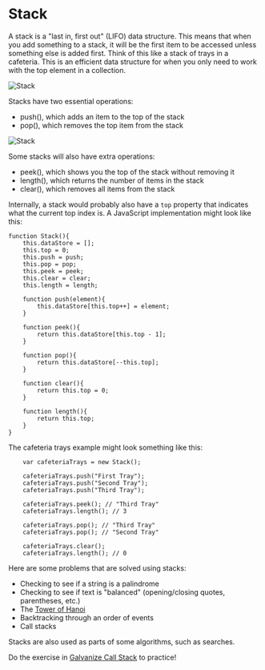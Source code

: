 # Stack

A stack is a "last in, first out" (LIFO) data structure. This means that when you add something to a stack, it will be the first item to be accessed unless something else is added first. Think of this like a stack of trays in a cafeteria. This is an efficient data structure for when you only need to work with the top element in a collection.

![Stack](https://s3-us-west-2.amazonaws.com/learning-experience-assets/data_structures_and_algorithms/stack_diagram.jpg)

Stacks have two essential operations:

* push(), which adds an item to the top of the stack
* pop(), which removes the top item from the stack

![Stack](https://s3-us-west-2.amazonaws.com/learning-experience-assets/data_structures_and_algorithms/stack_push_pop.png)

Some stacks will also have extra operations:

* peek(), which shows you the top of the stack without removing it
* length(), which returns the number of items in the stack
* clear(), which removes all items from the stack

Internally, a stack would probably also have a `top` property that indicates what the current top index is. A JavaScript implementation might look like this:

```
function Stack(){
    this.dataStore = [];
    this.top = 0;
    this.push = push;
    this.pop = pop;
    this.peek = peek;
    this.clear = clear;
    this.length = length;
    
    function push(element){
        this.dataStore[this.top++] = element;
    }
    
    function peek(){
        return this.dataStore[this.top - 1];
    }
    
    function pop(){
        return this.dataStore[--this.top];
    }
    
    function clear(){
        return this.top = 0;
    }
    
    function length(){
        return this.top;
    }
}
```

The cafeteria trays example might look something like this:

```
    var cafeteriaTrays = new Stack();
    
    cafeteriaTrays.push("First Tray");
    cafeteriaTrays.push("Second Tray");
    cafeteriaTrays.push("Third Tray");
    
    cafeteriaTrays.peek(); // "Third Tray"
    cafeteriaTrays.length(); // 3
    
    cafeteriaTrays.pop(); // "Third Tray"
    cafeteriaTrays.pop(); // "Second Tray"
    
    cafeteriaTrays.clear();
    cafeteriaTrays.length(); // 0
```

Here are some problems that are solved using stacks:

* Checking to see if a string is a palindrome
* Checking to see if text is "balanced" (opening/closing quotes, parentheses, etc.)
* The [Tower of Hanoi](https://en.wikipedia.org/wiki/Tower_of_Hanoi)
* Backtracking through an order of events
* Call stacks

Stacks are also used as parts of some algorithms, such as searches.

Do the exercise in [Galvanize Call Stack](https://github.com/gSchool/galvanize-callstack) to practice!